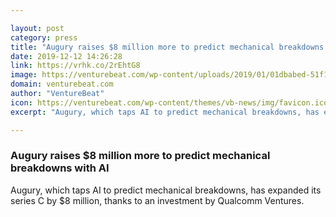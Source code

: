```yaml
---

layout: post
category: press
title: "Augury raises $8 million more to predict mechanical breakdowns with AI"
date: 2019-12-12 14:26:28
link: https://vrhk.co/2rEhtG8
image: https://venturebeat.com/wp-content/uploads/2019/01/01dbabed-51f1-41c9-b436-111bac5f4a11-e1576159694522.png?w=1200&strip=all
domain: venturebeat.com
author: "VentureBeat"
icon: https://venturebeat.com/wp-content/themes/vb-news/img/favicon.ico
excerpt: "Augury, which taps AI to predict mechanical breakdowns, has expanded its series C by $8 million, thanks to an investment by Qualcomm Ventures."

---
```


### Augury raises $8 million more to predict mechanical breakdowns with AI

Augury, which taps AI to predict mechanical breakdowns, has expanded its series C by $8 million, thanks to an investment by Qualcomm Ventures.